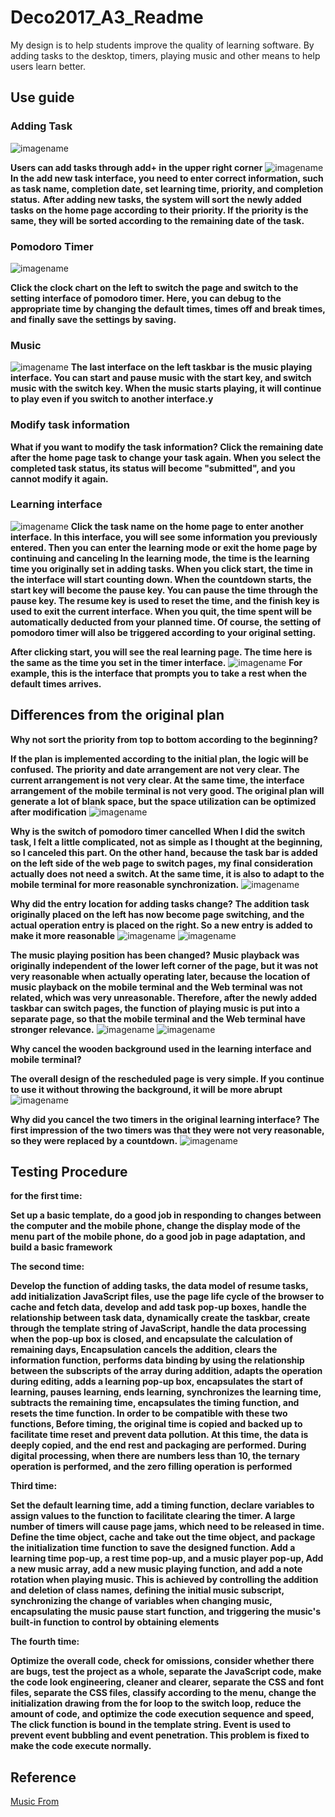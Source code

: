 # Deco2017_A3_Readme

My design is to help students improve the quality of learning software. By adding tasks to the desktop, timers, playing music and other means to help users learn better.

## Use guide

### Adding Task
![imagename](./Readme/RM1.png)

**Users can add tasks through add+ in the upper right corner**
![imagename](RM2.png)
**In the add new task interface, you need to enter correct information, such as task name, completion date, set learning time, priority, and completion status.**
**After adding new tasks, the system will sort the newly added tasks on the home page according to their priority. If the priority is the same, they will be sorted according to the remaining date of the task.**


### Pomodoro Timer
![imagename](./Readme/RM3.png)

**Click the clock chart on the left to switch the page and switch to the setting interface of pomodoro timer. Here, you can debug to the appropriate time by changing the default times, times off and break times, and finally save the settings by saving.**

### Music
![imagename](./Readme/RM4.png)
**The last interface on the left taskbar is the music playing interface. You can start and pause music with the start key, and switch music with the switch key. When the music starts playing, it will continue to play even if you switch to another interface.y**

### Modify task information

**What if you want to modify the task information? Click the remaining date after the home page task to change your task again. When you select the completed task status, its status will become "submitted", and you cannot modify it again.**

### Learning interface
![imagename](./Readme/RM5.png)
**Click the task name on the home page to enter another interface. In this interface, you will see some information you previously entered. Then you can enter the learning mode or exit the home page by continuing and canceling
In the learning mode, the time is the learning time you originally set in adding tasks. When you click start, the time in the interface will start counting down. When the countdown starts, the start key will become the pause key. You can pause the time through the pause key. The resume key is used to reset the time, and the finish key is used to exit the current interface. When you quit, the time spent will be automatically deducted from your planned time. Of course, the setting of pomodoro timer will also be triggered according to your original setting.**


**After clicking start, you will see the real learning page. The time here is the same as the time you set in the timer interface.**
![imagename](./Readme/RM6.png)
**For example, this is the interface that prompts you to take a rest when the default times arrives.**

## Differences from the original plan


**Why not sort the priority from top to bottom according to the beginning?**

**If the plan is implemented according to the initial plan, the logic will be confused. The priority and date arrangement are not very clear. The current arrangement is not very clear. At the same time, the interface arrangement of the mobile terminal is not very good. The original plan will generate a lot of blank space, but the space utilization can be optimized after modification**
![imagename](./Readme/RM7.jpg)

**Why is the switch of pomodoro timer cancelled**
**When I did the switch task, I felt a little complicated, not as simple as I thought at the beginning, so I canceled this part. On the other hand, because the task bar is added on the left side of the web page to switch pages, my final consideration actually does not need a switch. At the same time, it is also to adapt to the mobile terminal for more reasonable synchronization.**
![imagename](./Readme/RM8.jpg)

**Why did the entry location for adding tasks change?**
**The addition task originally placed on the left has now become page switching, and the actual operation entry is placed on the right. So a new entry is added to make it more reasonable**
![imagename](./Readme/RM7.jpg)
![imagename](./Readme/RM1.png)

**The music playing position has been changed?**
**Music playback was originally independent of the lower left corner of the page, but it was not very reasonable when actually operating later, because the location of music playback on the mobile terminal and the Web terminal was not related, which was very unreasonable. Therefore, after the newly added taskbar can switch pages, the function of playing music is put into a separate page, so that the mobile terminal and the Web terminal have stronger relevance.**
![imagename](./Readme/RM9.jpg)
![imagename](./Readme/RM10.png)

**Why cancel the wooden background used in the learning interface and mobile terminal?**

**The overall design of the rescheduled page is very simple. If you continue to use it without throwing the background, it will be more abrupt**
![imagename](./Readme/RM11.jpg)

**Why did you cancel the two timers in the original learning interface?**
**The first impression of the two timers was that they were not very reasonable, so they were replaced by a countdown.**
![imagename](./Readme/RM12.jpg)

## Testing Procedure

**for the first time:**

**Set up a basic template, do a good job in responding to changes between the computer and the mobile phone, change the display mode of the menu part of the mobile phone, do a good job in page adaptation, and build a basic framework**

**The second time:**

**Develop the function of adding tasks, the data model of resume tasks, add initialization JavaScript files, use the page life cycle of the browser to cache and fetch data, develop and add task pop-up boxes, handle the relationship between task data, dynamically create the taskbar, create through the template string of JavaScript, handle the data processing when the pop-up box is closed, and encapsulate the calculation of remaining days, Encapsulation cancels the addition, clears the information function, performs data binding by using the relationship between the subscripts of the array during addition, adapts the operation during editing, adds a learning pop-up box, encapsulates the start of learning, pauses learning, ends learning, synchronizes the learning time, subtracts the remaining time, encapsulates the timing function, and resets the time function. In order to be compatible with these two functions, Before timing, the original time is copied and backed up to facilitate time reset and prevent data pollution. At this time, the data is deeply copied, and the end rest and packaging are performed. During digital processing, when there are numbers less than 10, the ternary operation is performed, and the zero filling operation is performed**

**Third time:**

**Set the default learning time, add a timing function, declare variables to assign values to the function to facilitate clearing the timer. A large number of timers will cause page jams, which need to be released in time. Define the time object, cache and take out the time object, and package the initialization time function to save the designed function. Add a learning time pop-up, a rest time pop-up, and a music player pop-up, Add a new music array, add a new music playing function, and add a note rotation when playing music. This is achieved by controlling the addition and deletion of class names, defining the initial music subscript, synchronizing the change of variables when changing music, encapsulating the music pause start function, and triggering the music's built-in function to control by obtaining elements**

**The fourth time:**

**Optimize the overall code, check for omissions, consider whether there are bugs, test the project as a whole, separate the JavaScript code, make the code look engineering, cleaner and clearer, separate the CSS and font files, separate the CSS files, classify according to the menu, change the initialization drawing from the for loop to the switch loop, reduce the amount of code, and optimize the code execution sequence and speed, The click function is bound in the template string. Event is used to prevent event bubbling and event penetration. This problem is fixed to make the code execute normally.**


## Reference

 [Music From]([https://www.savethechildren.org.uk/](https://music.163.com/))
